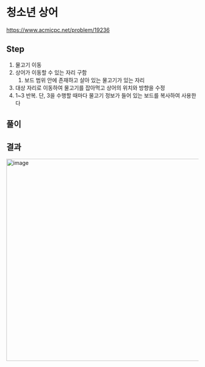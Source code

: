 # 청소년 상어
https://www.acmicpc.net/problem/19236

## Step
1. 물고기 이동
2. 상어가 이동할 수 있는 자리 구함
   1. 보드 범위 안에 존재하고 살아 있는 물고기가 있는 자리
3. 대상 자리로 이동하여 물고기를 잡아먹고 상어의 위치와 방향을 수정
4. 1~3 반복. 단, 3을 수행할 때마다 물고기 정보가 들어 있는 보드를 복사하여 사용한다

## 풀이
### 

## 결과
<img width="528" alt="image" src="https://user-images.githubusercontent.com/41278416/161772496-261fffee-ee0c-47ac-9f2c-b4ef405036f0.png">